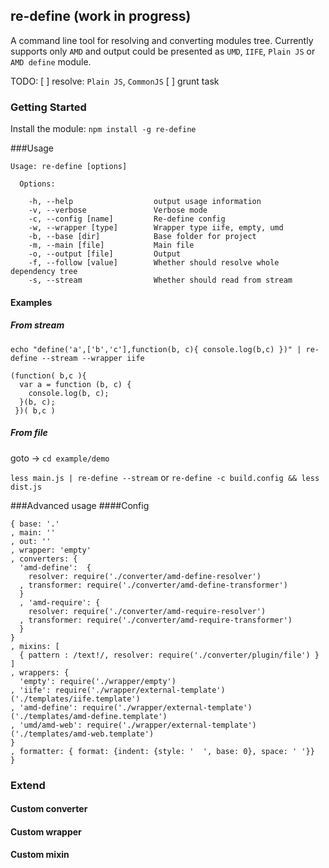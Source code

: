 ## re-define (work in progress)
A command line tool for resolving and converting modules tree.
Currently supports only `AMD` and output could be presented as `UMD`, `IIFE`, `Plain JS` or `AMD define` module.

TODO:
[ ] resolve: `Plain JS`, `CommonJS`
[ ] grunt task

### Getting Started
Install the module: `npm install -g re-define`

###Usage
```
Usage: re-define [options]

  Options:

    -h, --help                  output usage information
    -v, --verbose               Verbose mode
    -c, --config [name]         Re-define config
    -w, --wrapper [type]        Wrapper type iife, empty, umd
    -b, --base [dir]            Base folder for project
    -m, --main [file]           Main file
    -o, --output [file]         Output
    -f, --follow [value]        Whether should resolve whole dependency tree
    -s, --stream                Whether should read from stream
```

#### Examples

##### From stream
`echo "define('a',['b','c'],function(b, c){ console.log(b,c) })" | re-define --stream --wrapper iife`

```
(function( b,c ){
  var a = function (b, c) {
    console.log(b, c);
  }(b, c);
 })( b,c )
```

##### From file
goto -> `cd example/demo`

`less main.js | re-define --stream`
or
`re-define -c build.config && less dist.js`

###Advanced usage
####Config
```
{ base: '.'
, main: ''
, out: ''
, wrapper: 'empty'
, converters: {
  'amd-define':  {
    resolver: require('./converter/amd-define-resolver')
  , transformer: require('./converter/amd-define-transformer')
  }
  , 'amd-require': {
    resolver: require('./converter/amd-require-resolver')
  , transformer: require('./converter/amd-require-transformer')
  }
}
, mixins: [
  { pattern : /text!/, resolver: require('./converter/plugin/file') }
]
, wrappers: {
  'empty': require('./wrapper/empty')
, 'iife': require('./wrapper/external-template')('./templates/iife.template')
, 'amd-define': require('./wrapper/external-template')('./templates/amd-define.template')
, 'umd/amd-web': require('./wrapper/external-template')('./templates/amd-web.template')
}
, formatter: { format: {indent: {style: '  ', base: 0}, space: ' '}}
}
```

### Extend
#### Custom converter
#### Custom wrapper
#### Custom mixin
